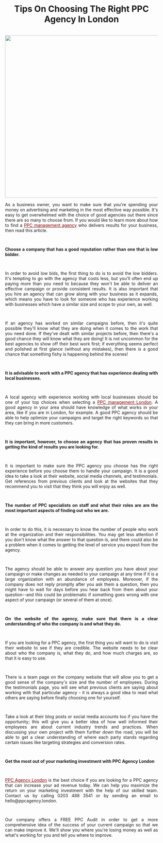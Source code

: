 <h1 style="text-align: center;"><strong>Tips On Choosing The Right PPC Agency In London</strong></h1>
<p style="text-align: center;">&nbsp;<img src="https://ic.pics.livejournal.com/ukppcmanagement/94405002/290/290_800.jpg" alt="" width="800" height="534" /></p>
<p style="text-align: justify;"><span style="font-weight: 400;">As a business owner, you want to make sure that you're spending your money on advertising and marketing in the most effective way possible. It's easy to get overwhelmed with the choice of good agencies out there since there are so many to choose from. If you would like to learn more about how to find a </span><span style="text-decoration: underline; color: #800000;"><a style="color: #800000;" href="https://ppcagency.london/ppc-management-agency"><span style="font-weight: 400;">PPC management agency</span></a></span><span style="font-weight: 400;"> who delivers results for your business, then read this article.</span></p>
<p style="text-align: justify;">&nbsp;</p>
<p style="text-align: justify;"><strong>Choose a company that has a good reputation rather than one that is low bidder.</strong></p>
<p style="text-align: justify;">&nbsp;</p>
<p style="text-align: justify;"><span style="font-weight: 400;">In order to avoid low bids, the first thing to do is to avoid the low bidders. It's tempting to go with the agency that costs less, but you'll often end up paying more than you need to because they won't be able to deliver an effective campaign or provide consistent results. It is also important that you hire an agency that can grow along with your business as it expands, which means you have to look for someone who has experience working with businesses which have a similar size and scope to your own, as well.</span></p>
<p style="text-align: justify;">&nbsp;</p>
<p style="text-align: justify;"><span style="font-weight: 400;">If an agency has worked on similar campaigns before, then it's quite possible they'll know what they are doing when it comes to the work that you need done. If they've dealt with similar projects before, then there's a good chance they will know what they are doing! It is not uncommon for the best agencies to show off their best work first; if everything seems perfect and polished at first glance (without any mistakes), then there is a good chance that something fishy is happening behind the scenes!</span></p>
<p style="text-align: justify;">&nbsp;</p>
<p style="text-align: justify;"><strong>It is advisable to work with a PPC agency that has experience dealing with local businesses.</strong></p>
<p style="text-align: justify;">&nbsp;</p>
<p style="text-align: justify;"><span style="font-weight: 400;">A local agency with experience working with local businesses should be one of your top choices when selecting a </span><span style="text-decoration: underline; color: #800000;"><a style="color: #800000;" href="https://ppcagency.london/top-5-reasons-to-hire-a-specialist-agency-for-ppc-management-london-wide/"><span style="font-weight: 400;">PPC management London</span></a></span><span style="font-weight: 400;">. A good agency in your area should have knowledge of what works in your area, like if you are in London, for example. A good PPC agency should be able to help optimize your campaigns and target the right keywords so that they can bring in more customers.</span></p>
<p style="text-align: justify;">&nbsp;</p>
<p style="text-align: justify;"><strong>It is important, however, to choose an agency that has proven results in getting the kind of results you are looking for.</strong></p>
<p style="text-align: justify;">&nbsp;</p>
<p style="text-align: justify;"><span style="font-weight: 400;">It is important to make sure the PPC agency you choose has the right experience before you choose them to handle your campaign. It is a good idea to take a look at their website, social media channels, and testimonials. Get references from previous clients and look at the websites that they recommend you to visit that they think you will enjoy as well.</span></p>
<p style="text-align: justify;">&nbsp;</p>
<p style="text-align: justify;"><strong>The number of PPC specialists on staff and what their roles are are the most important aspects of finding out who we are.</strong></p>
<p style="text-align: justify;">&nbsp;</p>
<p style="text-align: justify;"><span style="font-weight: 400;">In order to do this, it is necessary to know the number of people who work at the organization and their responsibilities. You may get less attention if you don't know what the answer to that question is, and there could also be a problem when it comes to getting the level of service you expect from the agency.</span></p>
<p style="text-align: justify;">&nbsp;</p>
<p style="text-align: justify;"><span style="font-weight: 400;">The agency should be able to answer any question you have about your campaign or make changes as needed to your campaign at any time if it is a large organization with an abundance of employees. Moreover, if the company does not reply promptly after you ask them a question, then you might have to wait for days before you hear back from them about your question--and this could be problematic if something goes wrong with one aspect of your campaign (or several of them at once).</span></p>
<p style="text-align: justify;">&nbsp;</p>
<p style="text-align: justify;"><strong>On the website of the agency, make sure that there is a clear understanding of who the company is and what they do.</strong></p>
<p style="text-align: justify;">&nbsp;</p>
<p style="text-align: justify;"><span style="font-weight: 400;">If you are looking for a PPC agency, the first thing you will want to do is visit their website to see if they are credible. The website needs to be clear about who the company is, what they do, and how much charges are, so that it is easy to use.</span></p>
<p style="text-align: justify;">&nbsp;</p>
<p style="text-align: justify;"><span style="font-weight: 400;">There is a team page on the company website that will allow you to get a good sense of the company's size and the number of employees. During the testimonials page, you will see what previous clients are saying about working with that particular agency - it is always a good idea to read what others are saying before finally choosing one for yourself.</span></p>
<p style="text-align: justify;">&nbsp;</p>
<p style="text-align: justify;"><span style="font-weight: 400;">Take a look at their blog posts or social media accounts too if you have the opportunity; this will give you a better idea of how well informed their employees are about current industry trends and practices. When discussing your own project with them further down the road, you will be able to get a clear understanding of where each party stands regarding certain issues like targeting strategies and conversion rates.</span></p>
<p style="text-align: justify;">&nbsp;</p>
<p style="text-align: justify;"><strong>Get the most out of your marketing investment with PPC Agency London</strong></p>
<p style="text-align: justify;">&nbsp;</p>
<p style="text-align: justify;"><span style="text-decoration: underline; color: #800000;"><a style="color: #800000;" href="https://ppcagency.london/"><span style="font-weight: 400;">PPC Agency London</span></a></span><span style="font-weight: 400;"> is the best choice if you are looking for a PPC agency that can increase your ad revenue today. We can help you maximize the return on your marketing investment with the help of our skilled team. Contact us by calling 0203 488 3541 or by sending an email to hello@ppcagency.london.</span></p>
<p style="text-align: justify;">&nbsp;</p>
<p style="text-align: justify;"><span style="font-weight: 400;">Our company offers a FREE PPC Audit in order to get a more comprehensive idea of the success of your current campaign so that we can make improve it. We'll show you where you're losing money as well as what's working for you and tell you where to improve.</span></p>
<div class="notranslate" style="all: initial;">&nbsp;</div>
